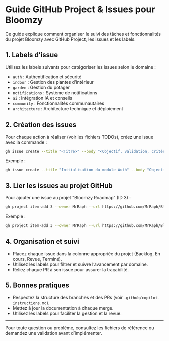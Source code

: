 # Guide GitHub Project & Issues pour Bloomzy

Ce guide explique comment organiser le suivi des tâches et fonctionnalités du projet Bloomzy avec GitHub Project, les issues et les labels.

## 1. Labels d’issue

Utilisez les labels suivants pour catégoriser les issues selon le domaine :
- `auth` : Authentification et sécurité
- `indoor` : Gestion des plantes d’intérieur
- `garden` : Gestion du potager
- `notifications` : Système de notifications
- `ai` : Intégration IA et conseils
- `community` : Fonctionnalités communautaires
- `architecture` : Architecture technique et déploiement

## 2. Création des issues

Pour chaque action à réaliser (voir les fichiers TODOs), créez une issue avec la commande :

```sh
gh issue create --title "<Titre>" --body "<Objectif, validation, critères>" --label "<domaine>"
```
Exemple :
```sh
gh issue create --title "Initialisation du module Auth" --body "Objectif : Structure de base, endpoints REST, modèles DB.\nValidation : Tests unitaires sur la création d’utilisateur.\nCritères : TDD, documentation, PR sur branche dédiée." --label "auth"
```

## 3. Lier les issues au projet GitHub

Pour ajouter une issue au projet "Bloomzy Roadmap" (ID 3) :

```sh
gh project item-add 3 --owner MrRaph --url https://github.com/MrRaph/Bloomzy/issues/<numéro>
```
Exemple :
```sh
gh project item-add 3 --owner MrRaph --url https://github.com/MrRaph/Bloomzy/issues/1
```

## 4. Organisation et suivi

- Placez chaque issue dans la colonne appropriée du projet (Backlog, En cours, Revue, Terminé).
- Utilisez les labels pour filtrer et suivre l’avancement par domaine.
- Reliez chaque PR à son issue pour assurer la traçabilité.

## 5. Bonnes pratiques

- Respectez la structure des branches et des PRs (voir `.github/copilot-instructions.md`).
- Mettez à jour la documentation à chaque merge.
- Utilisez les labels pour faciliter la gestion et la revue.

---

Pour toute question ou problème, consultez les fichiers de référence ou demandez une validation avant d’implémenter.
